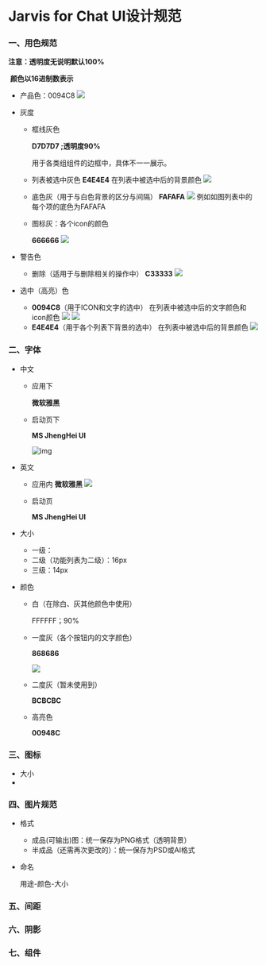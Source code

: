 # Jarvis for Chat UI设计规范

### 一、用色规范

**注意：透明度无说明默认100%**

​	    **颜色以16进制数表示**


- 产品色：0094C8
  ![](http://wx1.sinaimg.cn/mw690/0060lm7Tly1fwi9gf56jaj304601twe9.jpg)

- 灰度

  - 框线灰色

    **D7D7D7 ;透明度90%**

    用于各类组组件的边框中，具体不一一展示。

  - 列表被选中灰色
    **E4E4E4**
    在列表中被选中后的背景颜色
    ![](http://wx1.sinaimg.cn/mw690/0060lm7Tly1fx5k21ehk7j30400cfdfr.jpg)

  - 底色灰（用于与白色背景的区分与间隔）
    **FAFAFA**
  ![](http://wx4.sinaimg.cn/mw690/0060lm7Tly1fx5jmj77axj307g0ahq3q.jpg)
    例如如图列表中的每个项的底色为FAFAFA

  - 图标灰：各个icon的颜色

    **666666**
	![](http://wx3.sinaimg.cn/mw690/0060lm7Tly1fx5kvm6nc4j303e03oglf.jpg)
- 警告色

  - 删除（适用于与删除相关的操作中）
  	**C33333**
	![](http://wx3.sinaimg.cn/mw690/0060lm7Tly1fx5jwq143hj30kn0bgwes.jpg)
- 选中（高亮）色

  -  **0094C8**（用于ICON和文字的选中）
	在列表中被选中后的文字颜色和icon颜色
	![](http://wx1.sinaimg.cn/mw690/0060lm7Tly1fx5k21ehk7j30400cfdfr.jpg)
	![](http://wx2.sinaimg.cn/mw690/0060lm7Tly1fx5k5d5jhdj30gj0gk74p.jpg)
  - **E4E4E4**（用于各个列表下背景的选中）
	在列表中被选中后的背景颜色
    ![](http://wx1.sinaimg.cn/mw690/0060lm7Tly1fx5k21ehk7j30400cfdfr.jpg)

### 二、字体

- 中文

  - 应用下

    **微软雅黑**

  - 启动页下

    **MS JhengHei UI**

    ![img](http://wx2.sinaimg.cn/mw690/0060lm7Tly1fx5jf7aoh5j30gl0glmxt.jpg)
- 英文

  - 应用内
    **微软雅黑**
    ![](http://wx4.sinaimg.cn/mw690/0060lm7Tly1fx5jmj77axj307g0ahq3q.jpg)

  - 启动页

    **MS JhengHei UI**

- 大小
  - 一级：
  - 二级（功能列表为二级）：16px
  - 三级：14px
- 颜色
  - 白（在除白、灰其他颜色中使用）

    FFFFFF；90%

  - 一度灰（各个按钮内的文字颜色）

    **868686**

    ![](http://wx1.sinaimg.cn/mw690/0060lm7Tly1fx5k21ehk7j30400cfdfr.jpg)

  - 二度灰（暂未使用到）

    **BCBCBC**

  - 高亮色

    **00948C**

### 三、图标

- 大小
- 

### 四、图片规范

- 格式

  - 成品(可输出)图：统一保存为PNG格式（透明背景）
  - 半成品（还需再次更改的）：统一保存为PSD或AI格式

- 命名

  用途-颜色-大小

### 五、间距

### 六、阴影

### 七、组件